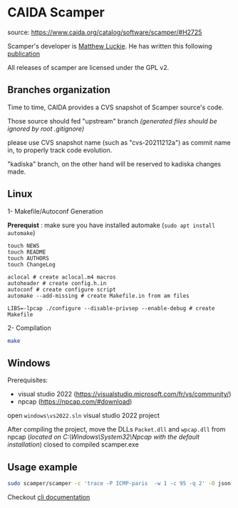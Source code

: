 # CAIDA Scamper
source: https://www.caida.org/catalog/software/scamper/#H2725

Scamper's developer is [Matthew Luckie](https://users.caida.org/~mjl/). He has written this following [publication](https://www.caida.org/catalog/software/scamper/scamper.pdf)

All releases of scamper are licensed under the GPL v2.


## Branches organization

Time to time, CAIDA provides a CVS snapshot of Scamper source's code.

Those source should fed "upstream" branch *(generated files should be ignored by root .gitignore)*

please use CVS snapshot name (such as "cvs-20211212a") as commit name in, to properly track code evolution.

"kadiska" branch, on the other hand will be reserved to kadiska changes made.

## Linux 

1- Makefile/Autoconf Generation

**Prerequist** : make sure you have installed automake (`sudo apt install automake`)

```batch
touch NEWS
touch README
touch AUTHORS
touch ChangeLog

aclocal # create aclocal.m4 macros
autoheader # create config.h.in
autoconf # create configure script
automake --add-missing # create Makefile.in from am files

LIBS=-lpcap ./configure --disable-privsep --enable-debug # create Makefile
```

2- Compilation
```bash
make
```

## Windows

Prerequisites:
- visual studio 2022 (https://visualstudio.microsoft.com/fr/vs/community/)
- npcap (https://npcap.com/#download)

open `windows\vs2022.sln` visual studio 2022 project

After compiling the project, move the DLLs `Packet.dll` and `wpcap.dll` from npcap (_located on C:\Windows\System32\Npcap with the default installation_) closed to compiled scamper.exe

## Usage example

```bash
sudo scamper/scamper -c 'trace -P ICMP-paris  -w 1 -c 95 -q 2' -O json -i 8.8.8.8
```

Checkout [cli documentation](scamper.1.pdf)

